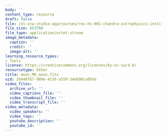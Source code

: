 ```yaml
---
body: ''
content_type: resource
draft: false
file: /ol-ocw-studio-app/courses/res-hs-001-chandra-astrophysics-institute/moon_mo_main.fits
file_size: 653760
file_type: application/octet-stream
image_metadata:
  caption: ''
  credit: ''
  image-alt: ''
learning_resource_types:
- Tools
license: https://creativecommons.org/licenses/by-nc-sa/4.0/
resourcetype: Other
title: moon_MO_main.fits
uid: 2b9487b7-989e-413d-a559-24e696ca05eb
video_files:
  archive_url: ''
  video_captions_file: ''
  video_thumbnail_file: ''
  video_transcript_file: ''
video_metadata:
  video_speakers: ''
  video_tags: ''
  youtube_description: ''
  youtube_id: ''
---
```

